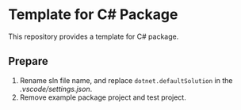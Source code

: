 # Template for C# Package

This repository provides a template for C# package.

## Prepare

1. Rename sln file name, and replace `dotnet.defaultSolution` in the *.vscode/settings.json*.
2. Remove example package project and test project.
